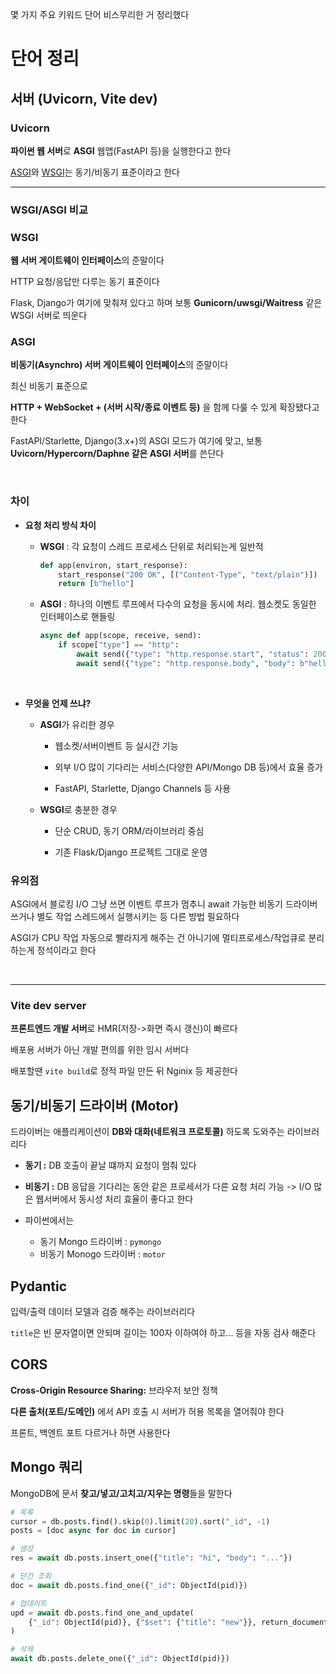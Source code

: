 몇 가지 주요 키워드 단어 비스무리한 거 정리했다

# 단어 정리

## 서버 (Uvicorn, Vite dev)

### Uvicorn

**파이썬 웹 서버**로 **ASGI** 웹앱(FastAPI 등)을 실행한다고 한다

[ASGI](#asgi)와 [WSGI](#wsgi)는 동기/비동기 표준이라고 한다

___

### WSGI/ASGI 비교

### WSGI

**웹 서버 게이트웨이 인터페이스**의 준말이다

HTTP 요청/응답만 다루는 동기 표준이다

Flask, Django가 여기에 맞춰져 있다고 하며 보통 **Gunicorn/uwsgi/Waitress** 같은 WSGI 서버로 띄운다

### ASGI

**비동기(Asynchro) 서버 게이트웨이 인터페이스**의 준말이다

최신 비동기 표준으로

**HTTP + WebSocket + (서버 시작/종료 이벤트 등)** 을 함께 다룰 수 있게 확장됐다고 한다

FastAPI/Starlette, Django(3.x+)의 ASGI 모드가 여기에 맞고, 보통 **Uvicorn/Hypercorn/Daphne 같은 ASGI 서버**를 쓴단다

<br>

### 차이

- **요청 처리 방식 차이**

    - **WSGI** : 각 요청이 스레드 프로세스 단위로 처리되는게 일반적

        ```py
        def app(environ, start_response):
            start_response("200 OK", [("Content-Type", "text/plain")])
            return [b"hello"]
        ```

    - **ASGI** : 하나의 이벤트 루프에서 다수의 요청을 동시에 처리. 웹소켓도 동일한 인터페이스로 핸들링

        ```py
        async def app(scope, receive, send):
            if scope["type"] == "http":
                await send({"type": "http.response.start", "status": 200, "headers": []})
                await send({"type": "http.response.body", "body": b"hello"})
        ```

<br>

- **무엇을 언제 쓰냐?**

    - **ASGI**가 유리한 경우

        - 웹소켓/서버이벤트 등 실시간 기능

        - 외부 I/O 많이 기다리는 서비스(다양한 API/Mongo DB 등)에서 효율 증가

        - FastAPI, Starlette, Django Channels 등 사용

    - **WSGI**로 충분한 경우

        - 단순 CRUD, 동기 ORM/라이브러리 중심

        - 기존 Flask/Django 프로젝트 그대로 운영

### 유의점

ASGI에서 블로킹 I/O 그냥 쓰면 이벤트 루프가 멈추니 await 가능한 비동기 드라이버 쓰거나 별도 작업 스레드에서 실행시키는 등 다른 방법 필요하다

ASGI가 CPU 작업 자동으로 빨라지게 해주는 건 아니기에 멀티프로세스/작업큐로 분리하는게 정석이라고 한다


<br>

___

### Vite dev server

**프론트엔드 개발 서버**로 HMR(저장->화면 즉시 갱신)이 빠르다

배포용 서버가 아닌 개발 편의를 위한 임시 서버다

배포할땐 `vite build`로 정적 파일 만든 뒤 Nginix 등 제공한다

## 동기/비동기 드라이버 (Motor)

드라이버는 애플리케이션이 **DB와 대화(네트워크 프로토콜)** 하도록 도와주는 라이브러리다

- **동기 :** DB 호출이 끝날 떄까지 요청이 멈춰 있다

- **비동기 :** DB 응답을 기다리는 동안 같은 프로세서가 다른 요청 처리 가능
-> I/O 많은 웹서버에서 동시성 처리 효율이 좋다고 한다

- 파이썬에서는
    - 동기 Mongo 드라이버 : `pymongo`
    - 비동기 Monogo 드라이버 : `motor`

## Pydantic

입력/출력 데이터 모델과 검증 해주는 라이브러리다

`title`은 빈 문자열이면 안되며 길이는 100자 이하여야 하고... 등을 자동 검사 해준다

## CORS

**Cross-Origin Resource Sharing:** 브라우저 보안 정책

**다른 출처(포트/도메인)** 에서 API 호출 시 서버가 허용 목록을 열어줘야 한다

프론트, 백엔트 포트 다르거나 하면 사용한다

## Mongo 쿼리

MongoDB에 문서 **찾고/넣고/고치고/지우는 명령**들을 말한다

```py
# 목록
cursor = db.posts.find().skip(0).limit(20).sort("_id", -1)
posts = [doc async for doc in cursor]

# 생성
res = await db.posts.insert_one({"title": "hi", "body": "..."})

# 단건 조회
doc = await db.posts.find_one({"_id": ObjectId(pid)})

# 업데이트
upd = await db.posts.find_one_and_update(
    {"_id": ObjectId(pid)}, {"$set": {"title": "new"}}, return_document=True
)

# 삭제
await db.posts.delete_one({"_id": ObjectId(pid)})
```

<br>

